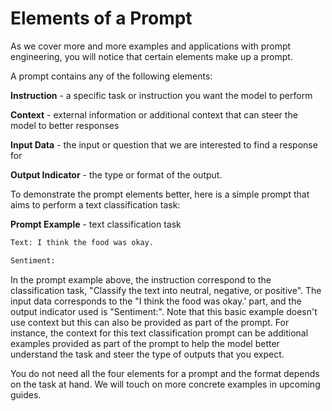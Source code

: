 # Elements of a Prompt

As we cover more and more examples and applications with prompt engineering, you will notice that certain elements make up a prompt. 

A prompt contains any of the following elements:

**Instruction** - a specific task or instruction you want the model to perform

**Context** - external information or additional context that can steer the model to better responses

**Input Data** - the input or question that we are interested to find a response for

**Output Indicator** - the type or format of the output.

To demonstrate the prompt elements better, here is a simple prompt that aims to perform a text classification task:

**Prompt Example** - text classification task

```txt
Text: I think the food was okay.

Sentiment:
```

In the prompt example above, the instruction correspond to the classification task, "Classify the text into neutral, negative, or positive". The input data corresponds to the "I think the food was okay.' part, and the output indicator used is "Sentiment:". Note that this basic example doesn't use context but this can also be provided as part of the prompt. For instance, the context for this text classification prompt can be additional examples provided as part of the prompt to help the model better understand the task and steer the type of outputs that you expect.

You do not need all the four elements for a prompt and the format depends on the task at hand. We will touch on more concrete examples in upcoming guides.
